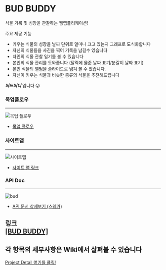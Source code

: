 # BUD BUDDY

식물 기록 및 성장을 관찰하는 웹앱플리케이션!

주요 제공 기능

- 키우는 식물의 성장을 날짜 단위로 얼마나 크고 있는지 그래프로 도식화합니다
- 자신의 식물들을 사진을 찍어 기록을 남길수 있습니다
- 타인의 식물 관찰 일기를 볼 수 있습니다
- 본인의 식물 관리를 도와줍니다 (달력에 물준 날짜 표기/분갈이 날짜 표기)
- 본인 식물의 앨범을 슬라이드로 넘겨 볼 수 있습니다.
- 자신이 키우는 식물과 비슷한 종류의 식물을 추천해드립니다

**_버드버디_** 입니다 😜


### 목업플로우 
---
![목업 플로우](https://user-images.githubusercontent.com/33453360/158735542-f19ac48a-526a-4d75-bf8d-3e8e295f3465.PNG)
  - [목업 플로우](https://app.moqups.com/bvuGdqxY3AbobvwrHNKNJZIGfAkDbcW0/view/page/ad64222d5)
### 사이트맵 
---
![사이트맵](https://user-images.githubusercontent.com/33453360/158378749-be71f3c0-c42a-476e-878d-319facbe61a2.PNG)
  - [사이트 맵 링크](https://app.moqups.com/FTjUHBffxGHvebc7tAFZ7XUHobj1zEdb/view/page/a57bebd7a?ui=0&fit_width=1)
### API Doc
---
![bud](https://user-images.githubusercontent.com/33453360/158592548-0ed1284e-b8f8-47da-bd41-6e6848f3eb31.png)
  - [API 문서 상세보기 (스웨거)](https://app.swaggerhub.com/apis/d3856/BudBuddy/1.0#/)

링크  
[[BUD BUDDY]]()
---

## 각 항목의 세부사항은 Wiki에서 살펴볼 수 있습니다

[Project Detail 여기를 클릭!](https://github.com/codestates/budbuddy/wiki, "google link")
